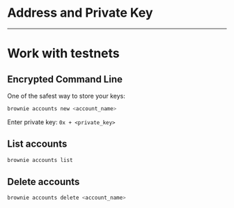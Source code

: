 # Address and Private Key
---

# Work with testnets 

## Encrypted Command Line
One of the safest way to store your keys:

```bash
brownie accounts new <account_name>
```
Enter private key: `0x + <private_key>`

## List accounts
```bash
brownie accounts list
```

## Delete accounts
```bash
brownie accounts delete <account_name>
```